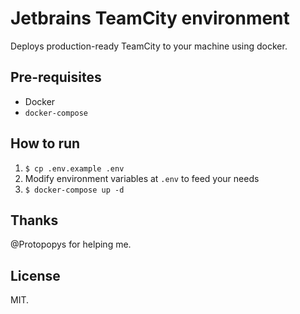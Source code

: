 # Jetbrains TeamCity environment

Deploys production-ready TeamCity to your machine using docker.

## Pre-requisites
* Docker
* `docker-compose`

## How to run
1. `$ cp .env.example .env`
2.  Modify environment variables at `.env` to feed your needs
3. `$ docker-compose up -d`

## Thanks
@Protopopys for helping me. 

## License
MIT.
